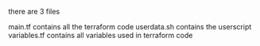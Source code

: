 there are 3 files

main.tf contains all the terraform code
userdata.sh contains the userscript
variables.tf contains all variables used in terraform code